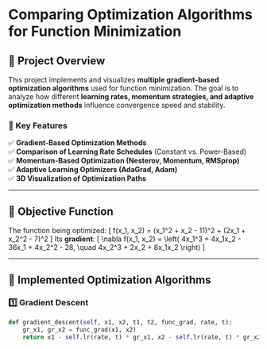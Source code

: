 # Comparing Optimization Algorithms for Function Minimization

## **📌 Project Overview**
This project implements and visualizes **multiple gradient-based optimization algorithms** used for function minimization. The goal is to analyze how different **learning rates, momentum strategies, and adaptive optimization methods** influence convergence speed and stability.

### **🚀 Key Features**
✅ **Gradient-Based Optimization Methods**  
✅ **Comparison of Learning Rate Schedules** (Constant vs. Power-Based)  
✅ **Momentum-Based Optimization (Nesterov, Momentum, RMSprop)**  
✅ **Adaptive Learning Optimizers (AdaGrad, Adam)**  
✅ **3D Visualization of Optimization Paths**  

---

## **📌 Objective Function**
The function being optimized:
\[
f(x_1, x_2) = (x_1^2 + x_2 - 11)^2 + (2x_1 + x_2^2 - 7)^2
\]
Its **gradient**:
\[
\nabla f(x_1, x_2) = \left( 4x_1^3 + 4x_1x_2 - 36x_1 + 4x_2^2 - 28, \quad 4x_2^3 + 2x_2 + 8x_1x_2 \right)
\]

---

## **📌 Implemented Optimization Algorithms**
### **1️⃣ Gradient Descent**
```python
def gradient_descent(self, x1, x2, t1, t2, func_grad, rate, t):
    gr_x1, gr_x2 = func_grad(x1, x2)
    return x1 - self.lr(rate, t) * gr_x1, x2 - self.lr(rate, t) * gr_x2, 0, 0
